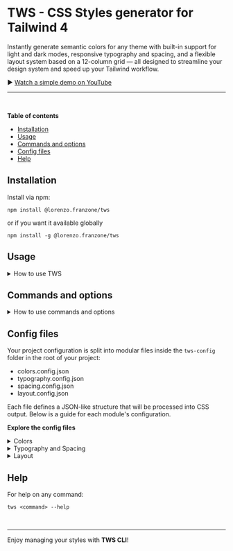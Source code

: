 # TWS - CSS Styles generator for Tailwind 4

Instantly generate semantic colors for any theme with built-in support for light and dark modes, responsive typography and spacing, and a flexible layout system based on a 12-column grid — all designed to streamline your design system and speed up your Tailwind workflow.

▶️ [Watch a simple demo on YouTube](https://www.youtube.com/watch?v=hNZibQPr0Kw)

---

<br>

**Table of contents**
- <a href="#installation">Installation</a>
- <a href="#usage">Usage</a>
- <a href="#commands-and-options">Commands and options</a>
- <a href="#config-files">Config files</a>
- <a href="#help">Help</a>

## Installation

Install via npm:

```shell
npm install @lorenzo.franzone/tws
```

or if you want it available globally

```shell
npm install -g @lorenzo.franzone/tws
```

## Usage

<details>
   
   <summary>How to use TWS</summary>
   
   <br>
   
   Run the `tws` commands from the root of your project

   ```shell
   tws <command> [options]
   ```
</details>

## Commands and options

<details>

   <summary>How to use commands and options</summary>

   ### 1. `init` command

   Initialize *TWS* by creating the configuration folder where to store the config files for each style.

   **Options:**

   - `-t`, `--type <type>` — Choose the config type for the styles:  
      - `"base"` (minimal setup)  
      - `"example"` (with example configs)

   - `-f`, `--force` — Skip prompts and overwrite existing config folder

   **Example**

   | Command                       | Explanation                                                             |
   |-------------------------------|-------------------------------------------------------------------------|
   | `tws init`                    | Create the `tws-config` folder with interactive prompts                 |
   | `tws init --type example`     | Create the config folder with example config files                      |
   | `tws init --force`            | Create or overwrite the config folder without confirmation              |
   | `tws init --type base --force`| Create the config folder with base setup, overwrite without confirmation|

   ### 2. `config` command

   Generate or update configuration files for one or more style modules.

   **Options:**

   - `-C`, `--colors` — Generate config for **colors**
   - `-T`, `--typography` — Generate config for **typography**
   - `-S`, `--spacing` — Generate config for **spacing**
   - `-L`, `--layout` — Generate config for **layout**
   - `-a`, `--all` — Generate config for **all modules at once**
   - `-t`, `--type <type>` — Choose config type (`base` or `example`)
   - `-f`, `--force` — Force overwrite existing config files without confirmation

   <br>

   **Examples:**

   | Command                                  | Explanation                                                   |
   |------------------------------------------|---------------------------------------------------------------|
   | `tws config`                             | Run config command with interactive prompts                   |
   | `tws config --colors`                    | Generate config for colors module only                        |
   | `tws config --colors --typography`       | Generate config for colors and typography modules             |
   | `tws config --colors --type example`     | Generate colors config with example setup                     |
   | `tws config --colors --type base --force`| Generate base colors config, overwrite existing without prompt|
   | `tws config --all --type base --force`   | Generate base config for all modules, overwrite existing      |

   ### 3. `css` command

   Generate CSS files from your existing style configs.

   **Options:**

   - `-C`, `--colors` — Generate CSS for **colors**
   - `-T`, `--typography` — Generate CSS for **typography**
   - `-S`, `--spacing` — Generate CSS for **spacing**
   - `-L`, `--layout` — Generate CSS for **layout**
   - `-a`, `--all` — Generate CSS for **all modules**
   - `-f`, `--force` — Force overwrite existing CSS output without confirmation

   <br>

   **Examples:**

   | Command                        | Explanation                                                       |
   |--------------------------------|-------------------------------------------------------------------|
   | `tws css`                      | Generate CSS files with interactive prompts                       |
   | `tws css --colors`             | Generate CSS files for the colors module only                     |
   | `tws css --colors --typography`| Generate CSS files for both colors and typography modules         |
   | `tws css --colors --force`     | Generate CSS files for colors, overwrite without confirmation     |
   | `tws css --all --force`        | Generate CSS files for all modules, overwrite without confirmation|

   <br>

   #### Typical workflow

   - Install the cli: `npm install @lorenzo.franzone/tws`
   - Initialize the project and select the modules you need:`tws init`
   - Generate the CSS files when your configs are ready: `tws css`

   <br>

   ### Notes

   - Running `tws init` will create a `tws-config/` folder if it doesn’t exist.
   - If the `tws-config/` folder already exists, the CLI will ask if you want to overwrite it unless you use the `--force` flag.
   - You can generate or update configs module-by-module or all at once.
   - The CLI ensures you don’t overwrite existing CSS outputs without confirmation unless you use `--force`.
   - Config files are saved as JSON in the `tws-config/` folder.
   - Generated CSS files are saved in the output directories specified inside each config file.

</details>

## Config files

   Your project configuration is split into modular files inside the `tws-config` folder in the root of your project:

   - colors.config.json
   - typography.config.json
   - spacing.config.json
   - layout.config.json

   Each file defines a JSON-like structure that will be processed into CSS output. Below is a guide for each module's configuration.

   **Explore the config files**

<details>

   <summary>Colors</summary>

   | Key                  | Type               | Description                                                                       | Example                  |
   |----------------------|--------------------|-----------------------------------------------------------------------------------|--------------------------|
   | `outDir`             | `string`           | Directory where the generated CSS files will be saved.                            | `"src/styles/tws/colors"`|
   | `data.schemes.modes` | `array`            | List of theme modes. Accepts `"light"`, `"dark"`, or.  both.                      | `["light", "dark"]`      |
   | `data.schemes.toggle`| `string`           | Method to switch themes: `"attr"`, `"class"`, or `"media"` (default).             | `"attr"`                 |
   | `data.colors.base`   | `string`           | Base property name for the key colors of your project.                            | `"color"`                |
   | `data.colors.map`    | `object`           | Object defining groups of theme colors with semantic properties.                  | _See example below_      |
   | `data.default`       | `string`           | Name of the colors map property as reference for the default theme color utilities| `"neutral"`              |
   | `data.adapter`       | `string` (optional)| If `"reference"`, generates all CSS variables by reference for each mode.         | `"reference"`            |

   The data.colors.map object defines one or more named themes. Each theme can define multiple semantic properties (color, on-color, outline, etc.). Each property accepts:

   - A single value (used for all modes)
   - An array of values (one for each mode in modes)
   - CSS variables (e.g., "--neutral-50") or raw color values ("red", "#ccc", "rgb(...)", "hsl(...)", etc.)
   
   <br>

   **Example**

   ```json
   {
      "outDir": "src/styles/tws/colors",
      "data": {
         "schemes": {
               "modes": ["light", "dark"],
               "toggle": "attr"
         },
         "colors": {
               "base": "color",
               "map": {
                  "neutral": {
                     "color": ["--light", "--dark"],
                     "on-color": ["--neutral-900", "--neutral-100"]
                  },
                  "primary": {
                     "color": ["--violet-800", "--violet-400"],
                     "on-color": ["--violet-100", "--violet-900"]
                  }
               }
         },
         "default": "neutral"
      }
   }
   ```

   - `outDir` :: Running `tws css -C` generates the CSS at `src/styles/tws/colors/colors.css`
   - `data.schemes.modes` :: prepare the color themes for light and dark modes
   - data.schemes.toggle :: using `"attr"` you can toggle the theme via `<html data-theme="light">...</html>` or `<html data-theme="dark">...</html>`
   - `data.colors.base` :: defines which property to use for each theme to define its key color:
      - The "neutral" color is `var(--color-light)` in light mode and `var(--color-dark)` in dark mode
      - The "primary" color is `var(--color-violet-800)` in light mode and `var(--color-violet-400)` in dark mode
      - So when you use classes like `bg-neutral` or `bg-primary` you know which color will be used
      - Are also automatically generated and available "fixed" utilities for themes and semantic colors like "neutral-fixed" or "primary-fixed" (e.g., `theme-primary-fixed` or `bg-primary-fixed`)
   - `data.colors.map` :: defines the themes and its semantic colors for each mode:
      - We are setting two themes: "Neutral" and "Primary"
      - classes like `theme-neutral bg-color` or `theme-primary bg-color` will change the background getting right colors based on the theme
   - `data.default` :: defines which theme is used by default if no "theme-*" class is applied. The semantic color variables defined in this default theme will serve as the base values. Other themes can override these base variables only if they define semantic colors with the same names.
   - `data.adapter` [optional] :: changes how CSS custom properties are generated. Instead of outputting values directly for light and dark modes, it generates CSS variables by reference. This means:
      - a main custom property (e.g., --color-primary) is defined by referencing a theme-specific variable (e.g., var(--tws-color-primary))
      - both light and dark themes override the reference target, not the main variable itself
      - This approach is especially useful in systems like WordPress (Gutenberg), where block editor colors need to automatically adapt to light or dark modes.

</details>

<details>

   <summary>Typography and Spacing</summary>

   | Key         | Type    | Description                                           | Example                      |
   |-------------|---------|-------------------------------------------------------|------------------------------|
   | `outDir`    | `string`| Directory where the generated CSS files will be saved.| `"src/styles/tws/typography"`|
   | `data.sizes`| `object`| Defines sizes with optional responsive clamp values.. | _See example below_          |

   Each size can accept:

   - A single value (for static sizes)
   - Two numeric values representing the min and max in pixels (px). These will be automatically converted to rem using clamp() under the hood.
   - Three values — min, max, and [min-viewport, max-viewport] in px. These will be converted following the same logic as above.

   <br>

   **Typography example**

   ```json
   {
      "outDir": "src/styles/tws/typography",
      "data": {
         "sizes": {
            "h1": [24, 32],
            "base": [16],
            "custom": [24, 48, [480, 768]]
         }
      }
   }
   ```

   - `outDir` :: Running `tws css -C` generates the CSS at `src/styles/tws/typography/typography.css`
   - `data.sizes` :: The "sizes" property lists all the fixed/responsive sizes:
      - "h1" will generate in `@theme` a css custom property `--text-h1` (uses clamp() to scale from 1.5rem (≤768px) to 2rem (≥1024px))
      - "base" will generate in `@theme` `--text-base` (1rem fixed)
      - "custom" will generate in `@theme` a css custom property `--text-custom` (uses clamp() to scale from 1.5rem (≤480px) to 3rem (≥768px))
   
   So you can use `<h1 class="text-h1">...</h1>` instead of `<h1 class="text-[24px] md:text-[28px] lg:text-[32px]">...</h1>` or writing media queries in external css files.
   
   <br>

   **Spacing example**

   ```json
   {
      "outDir": "src/styles/tws/spacing",
      "data": {
         "sizes": {
            "xl": [24, 32],
            "md": [16],
            "foo": [24, 48, [480, 768]]
         }
      }
   }
   ```

   - `outDir` :: Running `tws css -C` generates the CSS at `src/styles/tws/spacing/spacing.css`
   - `data.sizes` :: The "sizes" property lists all the fixed/responsive sizes:
      - "xl" will generate in `@theme` a css custom property `--spacing-xl` (uses clamp() to scale from 1.5rem (≤768px) to 2rem (≥1024px))
      - "base" will generate in `@theme` `--spacing-md` (1rem fixed)
      - "foo" will generate in `@theme` a css custom property `--spacing-foo` (uses clamp() to scale from 1.5rem (≤480px) to 3rem (≥768px))
   
   So you can use `<div class="p-xl">...</div>` instead of `<div class="p-[24px] md:p-[28px] lg:p-[32px]">...</div>` or writing media queries in external css files.

</details>

<details>

   <summary>Layout</summary>

   | Key                             | Type    | Description                                                                                         | Example                  |
   |---------------------------------|---------|-----------------------------------------------------------------------------------------------------|--------------------------|
   | `outDir`                        | `string`| Directory where the generated CSS files will be saved.                                              | `"src/styles/tws/layout"`|
   | `data.container`                | `number`| Width of the container in px.                       .                                               | `1110`                   |
   | `data.gap`                      | `array` | Defines the global columns gap with clamp logic (the same used for typography and spacing).         | `[10, 30]`               |
   | `data.breakout`                 | `number`| Defines a width value in px usable for arbitrary custom layout scenarios.                           | `40`                     |
   | `data.columnsCount.aside-single`| `object`| Defines columns per layout breakpoint: [`mobile`, `tablet-portrait`, `tablet-landscape`, `desktop`].| `[0, 0, 0, 4]`           |
   | `data.columnsCount.aside-left`  | `object`| Defines columns per layout breakpoint: [`mobile`, `tablet-portrait`, `tablet-landscape`, `desktop`].| `[0, 0, 0, 3]`           |
   | `data.columnsCount.aside-right` | `object`| Defines columns per layout breakpoint: [`mobile`, `tablet-portrait`, `tablet-landscape`, `desktop`].| `[0, 0, 0, 3]`           |
   | `data.extraMargin`              | `number`| Additional margin in px to add on the sides (default margin spaces by gap).                         | `8`                      |

   <br>
   
   1. **Layout structure**

      The layout system is based on a 12-column CSS grid. You must wrap your markup in a <body data-layout> or a tag with `data-layout` attribute.

      <br>

      ```html
      <body data-layout>
         <!--Header Landmark-->
         <header id="header">...</header>
         <!--Intro Section-->
         <div id="intro">...</div>
         <!--Optional Aside Left Landmark-->
         <aside id="aside-left">...</aside>
         <!--Main Landmark-->
         <main id="main">...</main>
         <!--Aside Right Landmark-->
         <aside id="aside-right">...</aside>
         <!--Outro Section-->
         <div id="outro">...</div>
         <!--Footer Landmark-->
         <div id="footer">...</div>
      </body>
      ```
      
      - It's important to use this tags with its own id attributes.
      - You can omit any of these sections. The layout adapts based on the presence of #aside-left and #aside-right.
      - This structure ensures consistent column management and responsive behavior.

      If you want to remove spacing between columns:

      ```html
      <body data-layout="no-gap">
         ...
      </body>
      ```

      <br>

   2. **Layout areas ready to use**

      | Class Name                      | Description                                                               |
      |---------------------------------|---------------------------------------------------------------------------|
      | `wide-area`                     | Spans the full width of the layout.                                       |
      | `wide-half-left-area`           | Spans the left half of the full layout (from edge to center).             |
      | `wide-half-right-area`          | Spans the right half of the full layout (from center to edge).            |
      | `container-area`                | Content constrained to the container width                                |
      | `container-wide-left-area`      | Spans from the left edge of the layout to the right edge of the container.|
      | `container-wide-right-area`     | Spans from the left edge of the container to the right edge of the layout.|
      | `container-half-left-area`      | Left half of the container width.                                         |
      | `container-half-right-area`     | Right half of the container width.                                        |
      | `container-third-left-area`     | Left third of the container width.                                        |
      | `container-two-third-left-area` | Left two-thirds of the container width.                                   |
      | `container-third-right-area`    | Right third of the container width.                                       |
      | `container-two-third-right-area`| Right two-thirds of the container width.                                  |
      | `main-area`                     | Central content area, excluding side columns.                             |
      | `half-left-area`                | Left half of the main content area.                                       |
      | `half-right-area`               | Right half of the main content area.                                      |
      | `aside-left-area`               | Content aligned within the left aside column.                             |
      | `aside-right-area`              | Content aligned within the right aside column.                            |
      | `margin-left-area`              | From the layout's left edge to the start of the container.                |
      | `margin-right-area`             | From the end of the container to the layout’s right edge.                 |

      <br>
      
      ```html
      <body data-layout>
         <!--Header Landmark-->
         <header id="header">...</header>
         <!--Main Landmark-->
         <main id="main">
            <div class="col-span-full tx:half-left-area">...</div>
            <div class="col-span-full tx:half-right-area">...</div>
         </main>
         <!--Footer Landmark-->
         <div id="footer">...</div>
      </body>
      ```

      - This example uses a layout with `header`, `main` and `footer`
      - The main content has two `div` in column 100% (mobile) and one side the other 50%/50% (from tablet landscape)
      
      <br>

   3. **Nesting with subgrid**

      You can apply subgrid-x, subgrid-y, or subgrid utility classes to allow inner elements to inherit column/row structures:

      ***Notes***
      - All layout files are auto-generated based on the layout.config.json file.
      - The CSS uses modern CSS Grid + custom properties. Browser support must include at least Grid level 2 (e.g., modern Chrome, Firefox, Safari).
      - Use media queries and CSS variables to manage breakpoints and adapt layout dynamically.

</details>

## Help

For help on any command:

```shell
tws <command> --help
```

<br>

---

Enjoy managing your styles with **TWS CLI**!